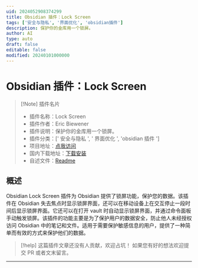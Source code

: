 ```yaml
---
uid: 2024052908374299
title: Obsidian 插件：Lock Screen
tags: ['安全与隐私', '界面优化', 'obsidian插件']
description: 保护你的金库用一个锁屏。
author: AI
type: auto
draft: false
editable: false
modified: 20240101000000
---
```


# Obsidian 插件：Lock Screen

> [!Note] 插件名片
> - 插件名称：Lock Screen
> - 插件作者：Eric Biewener
> - 插件说明：保护你的金库用一个锁屏。
> - 插件分类：[' 安全与隐私 ', ' 界面优化 ', 'obsidian 插件 ']
> - 项目地址：[点我访问](https://github.com/ericbiewener/obsidian-lock-screen-plugin)
> - 国内下载地址：[下载安装](https://pkmer.cn/products/plugin/pluginMarket/?obsidian-lock-screen-plugin)
> - 自述文件：[Readme](https://ghproxy.net/https://raw.githubusercontent.com/ericbiewener/obsidian-lock-screen-plugin/main/README.md)

## 概述

Obsidian Lock Screen 插件为 Obsidian 提供了锁屏功能，保护您的数据。该插件在 Obsidian 失去焦点时显示锁屏界面，还可以在移动设备上在交互停止一段时间后显示锁屏界面。它还可以在打开 vault 时自动显示锁屏界面，并通过命令面板手动触发锁屏。该插件的功能主要是为了保护用户的数据安全，防止他人未经授权访问 Obsidian 中的笔记和文件。适用于需要保护敏感信息的用户，提供了一种简单而有效的方式来保护他们的数据。

> [!help]
> 这篇插件文章还没有人贡献，欢迎占坑！
> 如果您有好的想法欢迎提交 PR 或者文末留言。

---



